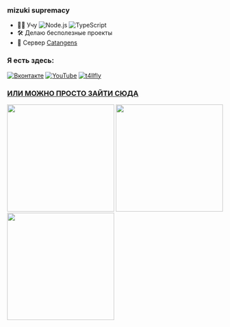 ### mizuki supremacy

- 🧑‍💻 Учу ![Node.js](https://img.shields.io/badge/Node.js-3c873a?logo=node.js&logoColor=white) ![TypeScript](https://img.shields.io/badge/TypeScript-blue?logo=typescript&logoColor=white)
- 🛠️ Делаю бесполезные проекты
- 🌿 Cервер [Catangens](https://catangens.ru)

### Я есть здесь:
[![Вконтакте](https://img.shields.io/badge/ВКонтакте-blue?logo=vk)](https://vk.com/tallfly)
[![YouTube](https://img.shields.io/badge/YouTube-FF0000?logo=youtube)](https://youtube.com/@T4llFly)
[![t4llfly](https://img.shields.io/badge/@t4llfly-7289DA?logo=discord&logoColor=white)](https://discord.com/users/478115060791640105/)
### [ИЛИ МОЖНО ПРОСТО ЗАЙТИ СЮДА](https://t4llfly.play2go.xyz)

<img src="https://github.com/t4llfly/T4llFly/assets/117188933/c7e7e1c4-1381-4bd2-a8f1-64784c02f97b" width="250" height="250" />
<img src="https://github.com/t4llfly/T4llFly/assets/117188933/b4d71f76-acda-44a8-a6d1-e727a2aeadd1" width="250" height="250" />
<img src="https://github.com/t4llfly/T4llFly/assets/117188933/f0e79458-9b81-4146-a056-66d8db63abfa" width="250" height="250" />
<!--



**T4llFly/T4llFly** is a ✨ _special_ ✨ repository because its `README.md` (this file) appears on your GitHub profile.

Here are some ideas to get you started:

- 🔭 I’m currently working on ...
- 🌱 I’m currently learning ...
- 👯 I’m looking to collaborate on ...
- 🤔 I’m looking for help with ...
- 💬 Ask me about ...
- 📫 How to reach me: ...
- 😄 Pronouns: ...
- ⚡ Fun fact: ...
-->
